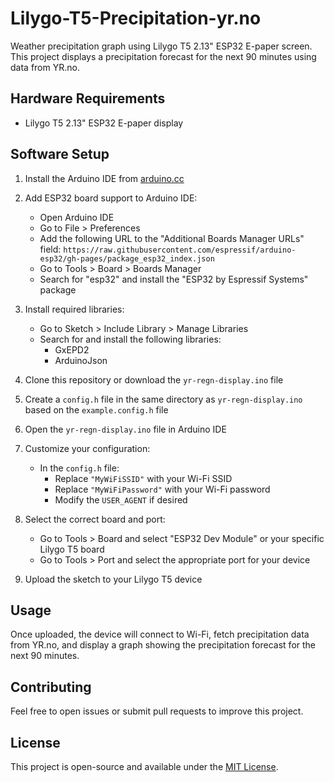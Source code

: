 # Lilygo-T5-Precipitation-yr.no

Weather precipitation graph using Lilygo T5 2.13" ESP32 E-paper screen. This project displays a precipitation forecast for the next 90 minutes using data from YR.no.

## Hardware Requirements

- Lilygo T5 2.13" ESP32 E-paper display

## Software Setup

1. Install the Arduino IDE from [arduino.cc](https://www.arduino.cc/en/software)

2. Add ESP32 board support to Arduino IDE:
   - Open Arduino IDE
   - Go to File > Preferences
   - Add the following URL to the "Additional Boards Manager URLs" field:
     `https://raw.githubusercontent.com/espressif/arduino-esp32/gh-pages/package_esp32_index.json`
   - Go to Tools > Board > Boards Manager
   - Search for "esp32" and install the "ESP32 by Espressif Systems" package

3. Install required libraries:
   - Go to Sketch > Include Library > Manage Libraries
   - Search for and install the following libraries:
     - GxEPD2
     - ArduinoJson

4. Clone this repository or download the `yr-regn-display.ino` file

5. Create a `config.h` file in the same directory as `yr-regn-display.ino` based on the `example.config.h` file

6. Open the `yr-regn-display.ino` file in Arduino IDE

7. Customize your configuration:
   - In the `config.h` file:
     - Replace `"MyWiFiSSID"` with your Wi-Fi SSID
     - Replace `"MyWiFiPassword"` with your Wi-Fi password
     - Modify the `USER_AGENT` if desired

8. Select the correct board and port:
   - Go to Tools > Board and select "ESP32 Dev Module" or your specific Lilygo T5 board
   - Go to Tools > Port and select the appropriate port for your device

9. Upload the sketch to your Lilygo T5 device

## Usage

Once uploaded, the device will connect to Wi-Fi, fetch precipitation data from YR.no, and display a graph showing the precipitation forecast for the next 90 minutes.

## Contributing

Feel free to open issues or submit pull requests to improve this project.

## License

This project is open-source and available under the [MIT License](LICENSE).
